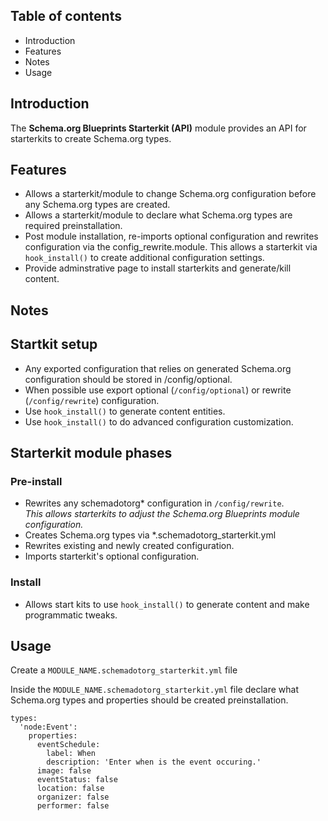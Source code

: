 Table of contents
-----------------

* Introduction
* Features
* Notes
* Usage


Introduction
------------

The **Schema.org Blueprints Starterkit (API)** module provides an API for 
starterkits to create Schema.org types.


Features
--------

- Allows a starterkit/module to change Schema.org configuration before any
  Schema.org types are created.
- Allows a starterkit/module to declare what Schema.org types are required
  preinstallation.
- Post module installation, re-imports optional configuration and rewrites 
  configuration via the config_rewrite.module. This allows a starterkit
  via `hook_install()` to create additional configuration settings.
- Provide adminstrative page to install starterkits and generate/kill content. 


Notes
-----

## Startkit setup

- Any exported configuration that relies on generated Schema.org configuration
  should be stored in /config/optional.
- When possible use export optional (`/config/optional`) 
  or rewrite (`/config/rewrite`) configuration.
- Use `hook_install()` to generate content entities.
- Use `hook_install()` to do advanced configuration customization.

## Starterkit module phases

### Pre-install

- Rewrites any schemadotorg* configuration in `/config/rewrite`.   
  _This allows starterkits to adjust the 
   Schema.org Blueprints module configuration._
- Creates Schema.org types via *.schemadotorg_starterkit.yml
- Rewrites existing and newly created configuration.
- Imports starterkit's optional configuration.  

### Install

- Allows start kits to use `hook_install()` to generate content and make
  programmatic tweaks.

  
Usage
-----

Create a `MODULE_NAME.schemadotorg_starterkit.yml` file

Inside the `MODULE_NAME.schemadotorg_starterkit.yml` file declare what 
Schema.org types and properties should be created preinstallation.

```
types:
  'node:Event':
    properties:
      eventSchedule:
        label: When
        description: 'Enter when is the event occuring.'
      image: false
      eventStatus: false
      location: false
      organizer: false
      performer: false
```
